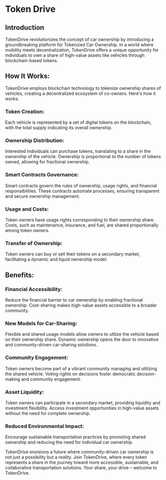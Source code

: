 # Token Drive

## Introduction

TokenDrive revolutionizes the concept of car ownership by introducing a groundbreaking platform for Tokenized Car Ownership. In a world where mobility meets decentralization, TokenDrive offers a unique opportunity for individuals to own a share of high-value assets like vehicles through blockchain-based tokens.

## How It Works:

TokenDrive employs blockchain technology to tokenize ownership shares of vehicles, creating a decentralized ecosystem of co-owners. Here's how it works:

### Token Creation:

Each vehicle is represented by a set of digital tokens on the blockchain, with the total supply indicating its overall ownership.

### Ownership Distribution:

Interested individuals can purchase tokens, translating to a share in the ownership of the vehicle.
Ownership is proportional to the number of tokens owned, allowing for fractional ownership.

### Smart Contracts Governance:

Smart contracts govern the rules of ownership, usage rights, and financial responsibilities.
These contracts automate processes, ensuring transparent and secure ownership management.

### Usage and Costs:

Token owners have usage rights corresponding to their ownership share.
Costs, such as maintenance, insurance, and fuel, are shared proportionally among token owners.

### Transfer of Ownership:

Token owners can buy or sell their tokens on a secondary market, facilitating a dynamic and liquid ownership model.

## Benefits:

### Financial Accessibility:

Reduce the financial barrier to car ownership by enabling fractional ownership.
Cost-sharing makes high-value assets accessible to a broader community.

### New Models for Car-Sharing:

Flexible and shared usage models allow owners to utilize the vehicle based on their ownership share.
Dynamic ownership opens the door to innovative and community-driven car-sharing solutions.

### Community Engagement:

Token owners become part of a vibrant community managing and utilizing the shared vehicle.
Voting rights on decisions foster democratic decision-making and community engagement.

### Asset Liquidity:

Token owners can participate in a secondary market, providing liquidity and investment flexibility.
Access investment opportunities in high-value assets without the need for complete ownership.

### Reduced Environmental Impact:

Encourage sustainable transportation practices by promoting shared ownership and reducing the need for individual car ownership.

TokenDrive envisions a future where community-driven car ownership is not just a possibility but a reality. Join TokenDrive, where every token represents a share in the journey toward more accessible, sustainable, and collaborative transportation solutions. Your share, your drive – welcome to TokenDrive.
